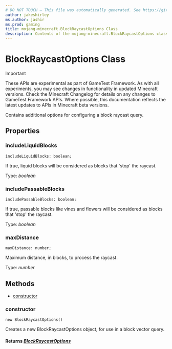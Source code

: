 ```yaml
---
# DO NOT TOUCH — This file was automatically generated. See https://github.com/Mojang/MinecraftScriptingApiDocsGenerator to modify descriptions, examples, etc.
author: jakeshirley
ms.author: jashir
ms.prod: gaming
title: mojang-minecraft.BlockRaycastOptions Class
description: Contents of the mojang-minecraft.BlockRaycastOptions class.
---
```

# BlockRaycastOptions Class
>[!IMPORTANT]
>These APIs are experimental as part of GameTest Framework. As with all experiments, you may see changes in functionality in updated Minecraft versions. Check the Minecraft Changelog for details on any changes to GameTest Framework APIs. Where possible, this documentation reflects the latest updates to APIs in Minecraft beta versions.

Contains additional options for configuring a block raycast query.

## Properties
### **includeLiquidBlocks**
`includeLiquidBlocks: boolean;`

If true, liquid blocks will be considered as blocks that 'stop' the raycast.

Type: *boolean*

### **includePassableBlocks**
`includePassableBlocks: boolean;`

If true, passable blocks like vines and flowers will be considered as blocks that 'stop' the raycast.

Type: *boolean*

### **maxDistance**
`maxDistance: number;`

Maximum distance, in blocks, to process the raycast.

Type: *number*


## Methods
- [constructor](#constructor)
  
### **constructor**
`
new BlockRaycastOptions()
`

Creates a new BlockRaycastOptions object, for use in a block vector query.

#### **Returns** [*BlockRaycastOptions*](BlockRaycastOptions.md)
